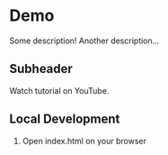 # Demo

Some description!
Another description...


## Subheader

Watch tutorial on YouTube.


## Local Development

1. Open index.html on your browser
